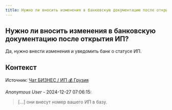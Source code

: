 ```yaml
---
title: Нужно ли вносить изменения в банковскую документацию после открытия ИП?
---
```


## Нужно ли вносить изменения в банковскую документацию после открытия ИП?

Да, нужно внести изменения и уведомить банк о статусе ИП.

## Контекст

Источник: [Чат БИЗНЕС / ИП 💰 Грузия](https://t.me/ip_ge)

_Anonymous User_ - 2024-12-27 07:06:15:

> [...] они внесут номер вашего ИП в базу.
